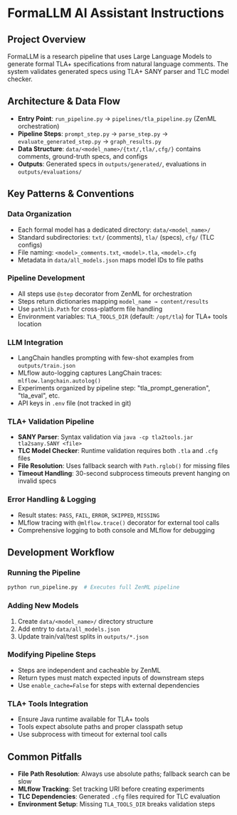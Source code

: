 # FormaLLM AI Assistant Instructions

## Project Overview
FormaLLM is a research pipeline that uses Large Language Models to generate formal TLA+ specifications from natural language comments. The system validates generated specs using TLA+ SANY parser and TLC model checker.

## Architecture & Data Flow
- **Entry Point**: `run_pipeline.py` → `pipelines/tla_pipeline.py` (ZenML orchestration)
- **Pipeline Steps**: `prompt_step.py` → `parse_step.py` → `evaluate_generated_step.py` → `graph_results.py`
- **Data Structure**: `data/<model_name>/{txt/,tla/,cfg/}` contains comments, ground-truth specs, and configs
- **Outputs**: Generated specs in `outputs/generated/`, evaluations in `outputs/evaluations/`

## Key Patterns & Conventions

### Data Organization
- Each formal model has a dedicated directory: `data/<model_name>/`
- Standard subdirectories: `txt/` (comments), `tla/` (specs), `cfg/` (TLC configs)
- File naming: `<model>_comments.txt`, `<model>.tla`, `<model>.cfg`
- Metadata in `data/all_models.json` maps model IDs to file paths

### Pipeline Development
- All steps use `@step` decorator from ZenML for orchestration
- Steps return dictionaries mapping `model_name → content/results`
- Use `pathlib.Path` for cross-platform file handling
- Environment variables: `TLA_TOOLS_DIR` (default: `/opt/tla`) for TLA+ tools location

### LLM Integration
- LangChain handles prompting with few-shot examples from `outputs/train.json`
- MLflow auto-logging captures LangChain traces: `mlflow.langchain.autolog()`
- Experiments organized by pipeline step: "tla_prompt_generation", "tla_eval", etc.
- API keys in `.env` file (not tracked in git)

### TLA+ Validation Pipeline
- **SANY Parser**: Syntax validation via `java -cp tla2tools.jar tla2sany.SANY <file>`
- **TLC Model Checker**: Runtime validation requires both `.tla` and `.cfg` files
- **File Resolution**: Uses fallback search with `Path.rglob()` for missing files
- **Timeout Handling**: 30-second subprocess timeouts prevent hanging on invalid specs

### Error Handling & Logging
- Result states: `PASS`, `FAIL`, `ERROR`, `SKIPPED`, `MISSING`
- MLflow tracing with `@mlflow.trace()` decorator for external tool calls
- Comprehensive logging to both console and MLflow for debugging

## Development Workflow

### Running the Pipeline
```bash
python run_pipeline.py  # Executes full ZenML pipeline
```

### Adding New Models
1. Create `data/<model_name>/` directory structure
2. Add entry to `data/all_models.json`
3. Update train/val/test splits in `outputs/*.json`

### Modifying Pipeline Steps
- Steps are independent and cacheable by ZenML
- Return types must match expected inputs of downstream steps
- Use `enable_cache=False` for steps with external dependencies

### TLA+ Tools Integration
- Ensure Java runtime available for TLA+ tools
- Tools expect absolute paths and proper classpath setup
- Use subprocess with timeout for external tool calls

## Common Pitfalls
- **File Path Resolution**: Always use absolute paths; fallback search can be slow
- **MLflow Tracking**: Set tracking URI before creating experiments
- **TLC Dependencies**: Generated `.cfg` files required for TLC evaluation
- **Environment Setup**: Missing `TLA_TOOLS_DIR` breaks validation steps